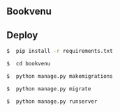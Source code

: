 ## Bookvenu

## Deploy


 ```sh
$  pip install -r requirements.txt 
```

 ```sh
$  cd bookvenu
```

 ```sh
$  python manage.py makemigrations
```

 ```sh
$  python manage.py migrate
```

 ```sh
$  python manage.py runserver 
```
